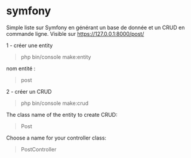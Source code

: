 # symfony
Simple liste sur Symfony en générant un base de donnée et un CRUD en commande ligne.
Visible sur https://127.0.0.1:8000/post/

1 - créer une entity
> php bin/console make:entity

nom entité : 
> post

2 - créer un CRUD
>php bin/console make:crud

 The class name of the entity to create CRUD:
 > Post

 Choose a name for your controller class:
 > PostController
